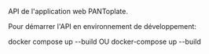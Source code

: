 API de l'application web PANToplate.

Pour démarrer l'API en environnement de développement:

docker compose up --build OU
docker-compose up --build